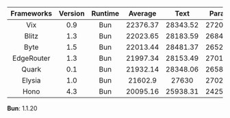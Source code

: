 | Frameworks | Version | Runtime | Average | Text | Params | DB Query |
| :---: | :---: | :---: | :---: | :---: | :---: | :---: |
| Vix | 0.9 | Bun | 22376.37 | 28343.52 | 27203.38 | 11582.2 |
| Blitz | 1.3 | Bun | 22023.65 | 28183.59 | 26841.61 | 11045.76 |
| Byte | 1.5 | Bun | 22013.44 | 28481.37 | 26521.99 | 11036.97 |
| EdgeRouter | 1.3 | Bun | 21997.34 | 28153.49 | 27019.61 | 10818.92 |
| Quark | 0.1 | Bun | 21932.14 | 28348.06 | 26586.52 | 10861.83 |
| Elysia | 1.0 | Bun | 21602.9 | 27630 | 27028.41 | 10150.28 |
| Hono | 4.3 | Bun | 20095.16 | 25938.31 | 24256.52 | 10090.66 |

**Bun**: 1.1.20